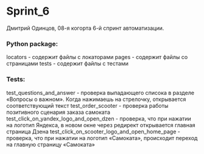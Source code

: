 # Sprint_6

Дмитрий Одинцов, 08-я когорта 6-й спринт автоматизации.

### **Python package**:

locators - содержит файлы с локаторами
pages - содержит файлы со страницами 
tests - содержит файлы с тестами

### **Tests**:

test_questions_and_answer - проверка выпадающего списока в разделе «Вопросы о важном». Когда нажимаешь на стрелочку, открывается соответствующий текст
test_order_scooter - проверка работы позитивного сценария заказа самоката
test_click_on_yandex_logo_and_open_dzen - проверка, что при нажатии на логотип Яндекса, в новом окне через редирект открывается главная страница Дзена
test_click_on_scooter_logo_and_open_home_page - проверка, что при нажатии на логотип «Самоката», происходит переход на главную страницу «Самоката»